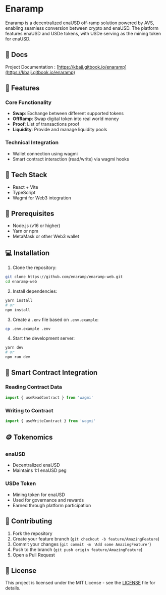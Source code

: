 # Enaramp

Enaramp is a decentralized enaUSD off-ramp solution powered by AVS, enabling seamless conversion between crypto and enaUSD. The platform features enaUSD and USDe tokens, with USDe serving as the mining token for enaUSD.

## 📧 Docs

Project Documentation : [https://kbaji.gitbook.io/enaramp](https://kbaji.gitbook.io/enaramp)

## 🌟 Features

### Core Functionality
- **Swap**: Exchange between different supported tokens
- **OffRamp**: Swap digital token into real world money
- **Proof**: List of transactions proof
- **Liquidity**: Provide and manage liquidity pools

### Technical Integration
- Wallet connection using wagmi
- Smart contract interaction (read/write) via wagmi hooks

## 🚀 Tech Stack

- React + Vite
- TypeScript
- Wagmi for Web3 integration

## 🔧 Prerequisites

- Node.js (v16 or higher)
- Yarn or npm
- MetaMask or other Web3 wallet

## 💻 Installation

1. Clone the repository:
```bash
git clone https://github.com/enaramp/enaramp-web.git
cd enaramp-web
```

2. Install dependencies:
```bash
yarn install
# or
npm install
```

3. Create a `.env` file based on `.env.example`:
```bash
cp .env.example .env
```

4. Start the development server:
```bash
yarn dev
# or
npm run dev
```

## 🔗 Smart Contract Integration

### Reading Contract Data
```typescript
import { useReadContract } from 'wagmi'
```

### Writing to Contract
```typescript
import { useWriteContract } from 'wagmi'
```

## 🪙 Tokenomics

### enaUSD
- Decentralized enaUSD
- Maintains 1:1 enaUSD peg

### USDe Token
- Mining token for enaUSD
- Used for governance and rewards
- Earned through platform participation

## 🤝 Contributing

1. Fork the repository
2. Create your feature branch (`git checkout -b feature/AmazingFeature`)
3. Commit your changes (`git commit -m 'Add some AmazingFeature'`)
4. Push to the branch (`git push origin feature/AmazingFeature`)
5. Open a Pull Request

## 📝 License

This project is licensed under the MIT License - see the [LICENSE](LICENSE) file for details.